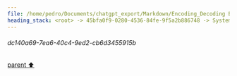 ```yaml
---
file: /home/pedro/Documents/chatgpt_export/Markdown/Encoding_Decoding Benchmark Results.md
heading_stack: <root> -> 45bfa0f9-0280-4536-84fe-9f5a2b886748 -> System -> 6e6dc52e-87cd-443f-8455-8f3b2627c1a5 -> System -> aaa2d7d6-5705-4351-a4b5-6ac5b9bb328d -> User -> 2fb2df16-e3b9-43e8-b679-167cac98874e -> Assistant -> 99cabd56-53c1-4d29-95a7-64a236319ddf -> Tool -> 6e23f93f-78cb-4931-95c5-1a03ade96cc2 -> Assistant -> 6417ee72-c53a-491c-b535-4ee25c0edae1 -> Tool -> 196bf9c5-4a6e-4346-8dee-a0640c7dc5c2 -> Assistant -> aaa2ab41-acb8-41a3-b1d0-b8ec666f58a5 -> User -> e26c263d-ac9c-47fd-aa9a-583f3b0038e7 -> Assistant -> URL Encoding (Percent Encoding) -> HTML Entity Encoding -> Quoted-Printable -> Uuencoding -> Ascii85 -> BinHex -> yEnc -> MIME Encoding -> Custom Encoding Schemes -> aaa2624b-ce6d-47fc-a9f8-ff22012ba9a1 -> User -> 3f70515d-968c-41f2-b4af-5f16bd1589f1 -> Assistant -> URL Encoding (Percent Encoding) -> HTML Entity Encoding -> Quoted-Printable -> Uuencoding -> Ascii85 -> Custom Encoding Schemes -> aaa20384-524c-408d-bf28-28bc2e403bb5 -> User -> 3db02b8b-27a9-400f-97c5-232faec839a2 -> Assistant -> c756a8dd-1a33-4d23-9093-ab916a8270f6 -> Tool -> 936f481b-229b-4af3-8eeb-5711b1cc4b52 -> Assistant -> fbb68eb4-8365-4154-8cfb-7bb7aa582560 -> Tool -> d73bfa85-f42b-4702-a6d3-cdb3a69af879 -> Assistant -> dc140a69-7ea6-40c4-9ed2-cb6d3455915b
---
```

###### dc140a69-7ea6-40c4-9ed2-cb6d3455915b
[parent ⬆️](#d73bfa85-f42b-4702-a6d3-cdb3a69af879)
